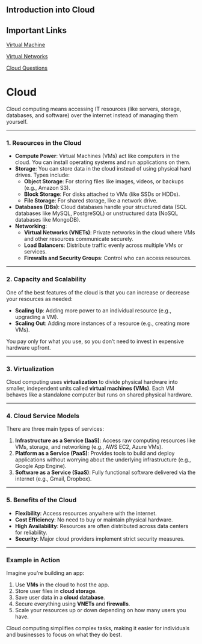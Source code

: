 ## Introduction into Cloud 

## Important Links

[Virtual Machine](VM'S.md)

[Virtual Networks](VNET.md)

[Cloud Questions ](Questions.md)

# Cloud

Cloud computing means accessing IT resources (like servers, storage, databases, and software) over the internet instead of managing them yourself.

---

### **1. Resources in the Cloud**

- **Compute Power**: Virtual Machines (VMs) act like computers in the cloud. You can install operating systems and run applications on them.
- **Storage**: You can store data in the cloud instead of using physical hard drives. Types include:
    - **Object Storage**: For storing files like images, videos, or backups (e.g., Amazon S3).
    - **Block Storage**: For disks attached to VMs (like SSDs or HDDs).
    - **File Storage**: For shared storage, like a network drive.
- **Databases (DBs)**: Cloud databases handle your structured data (SQL databases like MySQL, PostgreSQL) or unstructured data (NoSQL databases like MongoDB).
- **Networking**:
    - **Virtual Networks (VNETs)**: Private networks in the cloud where VMs and other resources communicate securely.
    - **Load Balancers**: Distribute traffic evenly across multiple VMs or services.
    - **Firewalls and Security Groups**: Control who can access resources.

---

### **2. Capacity and Scalability**

One of the best features of the cloud is that you can increase or decrease your resources as needed:

- **Scaling Up**: Adding more power to an individual resource (e.g., upgrading a VM).
- **Scaling Out**: Adding more instances of a resource (e.g., creating more VMs).

You pay only for what you use, so you don’t need to invest in expensive hardware upfront.

---

### **3. Virtualization**

Cloud computing uses **virtualization** to divide physical hardware into smaller, independent units called **virtual machines (VMs)**. Each VM behaves like a standalone computer but runs on shared physical hardware.

---

### **4. Cloud Service Models**

There are three main types of services:

1. **Infrastructure as a Service (IaaS)**: Access raw computing resources like VMs, storage, and networking (e.g., AWS EC2, Azure VMs).
2. **Platform as a Service (PaaS)**: Provides tools to build and deploy applications without worrying about the underlying infrastructure (e.g., Google App Engine).
3. **Software as a Service (SaaS)**: Fully functional software delivered via the internet (e.g., Gmail, Dropbox).

---

### **5. Benefits of the Cloud**

- **Flexibility**: Access resources anywhere with the internet.
- **Cost Efficiency**: No need to buy or maintain physical hardware.
- **High Availability**: Resources are often distributed across data centers for reliability.
- **Security**: Major cloud providers implement strict security measures.

---

### **Example in Action**

Imagine you're building an app:

1. Use **VMs** in the cloud to host the app.
2. Store user files in **cloud storage**.
3. Save user data in a **cloud database**.
4. Secure everything using **VNETs** and **firewalls**.
5. Scale your resources up or down depending on how many users you have.

Cloud computing simplifies complex tasks, making it easier for individuals and businesses to focus on what they do best.